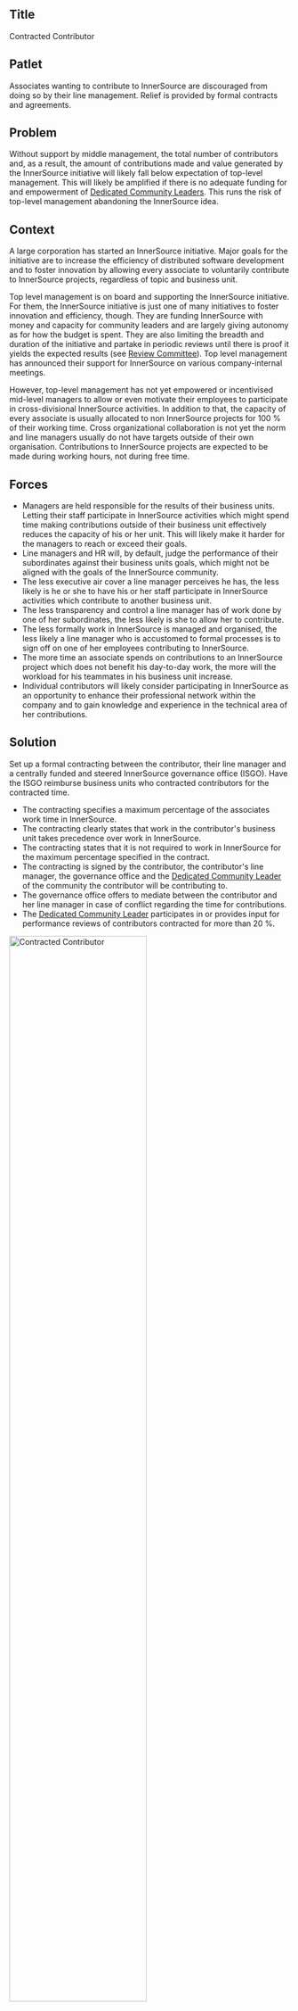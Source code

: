 ## Title

Contracted Contributor

## Patlet

Associates wanting to contribute to InnerSource are discouraged from doing so by their line management. Relief is provided by formal contracts and agreements.

## Problem

Without support by middle management, the total number of contributors and, as
a result, the amount of contributions made and value generated by the
InnerSource initiative will likely fall below expectation of top-level
management. This will likely be amplified if there is no adequate funding for
and empowerment of [Dedicated Community Leaders](dedicated-community-leader.md).
This runs the risk of top-level management abandoning the InnerSource idea.

## Context

A large corporation has started an InnerSource initiative. Major goals for the
initiative are to increase the efficiency of distributed software development
and to foster innovation by allowing every associate to voluntarily
contribute to InnerSource projects, regardless of topic and business unit.

Top level management is on board and supporting the InnerSource initiative. For
them, the InnerSource initiative is just one of many initiatives to foster
innovation and efficiency, though. They are funding InnerSource with money and
capacity for community leaders and are largely giving autonomy as for how the
budget is spent. They are also limiting the breadth and duration of the
initiative and partake in periodic reviews until there is proof it yields
the expected results (see [Review Committee](review-committee.md)).  Top level
management has announced their support for InnerSource on various company-internal meetings.

However, top-level management has not yet empowered or incentivised mid-level
managers to allow or even motivate their employees to participate in
cross-divisional InnerSource activities. In addition to that, the capacity of
every associate is usually allocated to non InnerSource projects for 100 % of
their working time. Cross organizational collaboration is not yet the norm and
line managers usually do not have targets outside of their own organisation.
Contributions to InnerSource projects are expected to be made during working
hours, not during free time.

## Forces

- Managers are held responsible for the results of their business units. Letting their staff participate in InnerSource activities which might spend time making contributions outside of their business unit effectively reduces the capacity of his or her unit. This will likely make it harder for the managers to reach or exceed their goals.
- Line managers and HR will, by default, judge the performance of their subordinates against their business units goals, which might not be aligned with the goals of the InnerSource community.
- The less executive air cover a line manager perceives he has, the less likely is he or she to have his or her staff participate in InnerSource activities which contribute to another business unit.
- The less transparency and control a line manager has of work done by one of her subordinates, the less likely is she to allow her to contribute.
- The less formally work in InnerSource is managed and organised, the less likely a line manager who is accustomed to formal processes is to sign off on one of her employees contributing to InnerSource.
- The more time an associate spends on contributions to an InnerSource project which does not benefit his day-to-day work, the more will the workload for his teammates in his business unit increase.
- Individual contributors will likely consider participating in InnerSource as an opportunity to enhance their professional network within the company and to gain knowledge and experience in the technical area of her contributions.

## Solution

Set up a formal contracting between the contributor, their line manager and a
centrally funded and steered InnerSource governance office (ISGO). Have the
ISGO reimburse business units who contracted contributors for the contracted
time.

- The contracting specifies a maximum percentage of the associates work time in InnerSource.
- The contracting clearly states that work in the contributor's business unit takes precedence over work in InnerSource.
- The contracting states that it is not required to work in InnerSource for the maximum percentage specified in the contract.
- The contracting is signed by the contributor, the contributor's line manager, the governance office and the [Dedicated Community Leader](dedicated-community-leader.md) of the community the contributor will be contributing to.
- The governance office offers to mediate between the contributor and her line manager in case of conflict regarding the time for contributions.
- The [Dedicated Community Leader](dedicated-community-leader.md) participates in or provides input for performance reviews of contributors contracted for more than 20 %.

<img alt="Contracted Contributor" src="/assets/img/contracted-contributor.png" width="70%">

## Resulting Context

A formal contracting and centrally funded reimbursements convincingly
communicating the organizations support for the InnerSource initiative, thus
empowering middle management to sign off on it:

- Allocation of corporate funds to business units for reimbursement of development capacity signals to line managers that InnerSource is deemed valuable by the organization, that it has executive air cover and that they are expected to support it, too.
- A formal contracting signals that work in InnerSource is managed professionally and inspires trust.
- A formal contracting increases transparency and provides a better overview about the associate's available capacity for his business unit and InnerSource projects, thus reducing the risk of "over-booked/planned capacity".

A formal contracting is also beneficial for contributors and communities:

- With a stable group of contributors, it is more likely that some of them will eventually achieve [Trusted Committer](./trusted-committer.md) status.
- A formal contracting provides a basis for resolving conflict related to participation in InnerSource activities. Note that mediation will likely be successful only for a few companies with a culture conducive to that.

## Known Instances

- BIOS at Robert Bosch GmbH

## Status

* Structured

## Author

- Georg Grütter (Robert Bosch GmbH)

## Acknowledgements

- Diogo Fregonese (Robert Bosch GmbH)
- Robert Hansel (Robert Bosch GmbH)
- Jim Jagielski
- Tim Yao
- Cedric Williams
- Klaas-Jan Stol
- Padma Sudarsan
- Nick Stahl
- Ofer Hermoni
- Robert C. Hanmer

## Changelog

- **2016-10-25** - first review
- **2017-05-09** - rework
- **2017-09-08** - second review, final rework and merged
- **2021-02-27** - fixing issues with display of the pattern in the book
